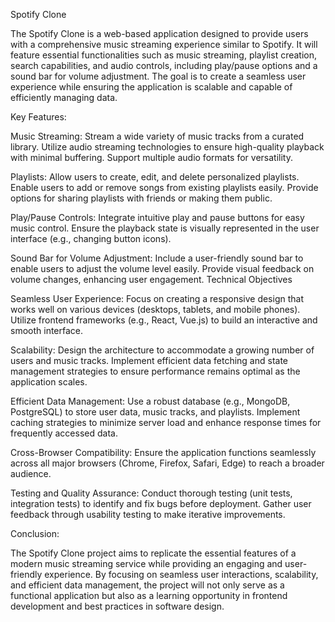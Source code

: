 Spotify Clone

The Spotify Clone is a web-based application designed to provide users with a comprehensive music streaming experience similar to Spotify. It will feature essential functionalities such as music streaming, playlist creation, search capabilities, and audio controls, including play/pause options and a sound bar for volume adjustment. The goal is to create a seamless user experience while ensuring the application is scalable and capable of efficiently managing data.

Key Features:

Music Streaming:
Stream a wide variety of music tracks from a curated library.
Utilize audio streaming technologies to ensure high-quality playback with minimal buffering.
Support multiple audio formats for versatility.

Playlists:
Allow users to create, edit, and delete personalized playlists.
Enable users to add or remove songs from existing playlists easily.
Provide options for sharing playlists with friends or making them public.

Play/Pause Controls:
Integrate intuitive play and pause buttons for easy music control.
Ensure the playback state is visually represented in the user interface (e.g., changing button icons).

Sound Bar for Volume Adjustment:
Include a user-friendly sound bar to enable users to adjust the volume level easily.
Provide visual feedback on volume changes, enhancing user engagement.
Technical Objectives

Seamless User Experience:
Focus on creating a responsive design that works well on various devices (desktops, tablets, and mobile phones).
Utilize frontend frameworks (e.g., React, Vue.js) to build an interactive and smooth interface.

Scalability:
Design the architecture to accommodate a growing number of users and music tracks.
Implement efficient data fetching and state management strategies to ensure performance remains optimal as the application scales.

Efficient Data Management:
Use a robust database (e.g., MongoDB, PostgreSQL) to store user data, music tracks, and playlists.
Implement caching strategies to minimize server load and enhance response times for frequently accessed data.

Cross-Browser Compatibility:
Ensure the application functions seamlessly across all major browsers (Chrome, Firefox, Safari, Edge) to reach a broader audience.

Testing and Quality Assurance:
Conduct thorough testing (unit tests, integration tests) to identify and fix bugs before deployment.
Gather user feedback through usability testing to make iterative improvements.

Conclusion:

The Spotify Clone project aims to replicate the essential features of a modern music streaming service while providing an engaging and user-friendly experience. By focusing on seamless user interactions, scalability, and efficient data management, the project will not only serve as a functional application but also as a learning opportunity in frontend development and best practices in software design.
